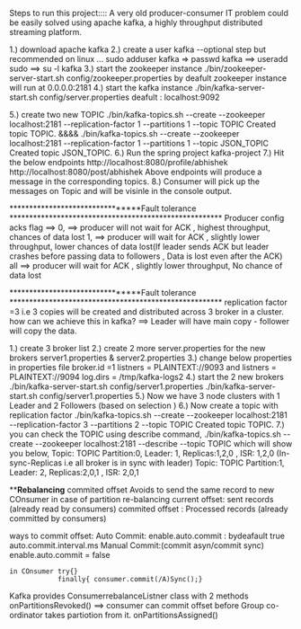 Steps to run this project::::
A very old producer-consumer IT problem could be easily solved using apache kafka, a highly throughput distributed streaming platform.  

1.) download apache kafka
2.) create a user kafka --optional step but recommended
	on linux ... sudo adduser kafka => passwd kafka ==> useradd sudo ==> su -l kafka
3.) start the zookeeper instance
	./bin/zookeeper-server-start.sh config/zookeeper.properties 
	by deafult zookeeper instance will run at 0.0.0.0:2181
4.) start the kafka instance
	./bin/kafka-server-start.sh config/server.properties
	deafult : localhost:9092

5.) create two new TOPIC
	./bin/kafka-topics.sh --create --zookeeper localhost:2181 --replication-factor 1 --partitions 1 --topic TOPIC
	Created topic TOPIC.
	&&&&
	./bin/kafka-topics.sh --create --zookeeper localhost:2181 --replication-factor 1 --partitions 1 --topic JSON_TOPIC
	  	Created topic JSON_TOPIC.
6.) Run the spring project kafka-project
7.) Hit the below endpoints
	http://localhost:8080/profile/abhishek
	http://localhost:8080/post/abhishek
	Above endpoints will produce a message in the corresponding topics. 
8.) Consumer will pick up the messages on Topic and will be visinle in the console output.

********************************Fault tolerance ******************************************************
Producer config acks flag ==> 0,    ==> producer will not wait for ACK , highest throughput, chances of data lost
							  1,	==> producer will wait for ACK , slightly lower throughput, lower chances of data lost(If leader sends ACK but leader crashes before passing data to followers , Data is lost even after the ACK)
							  all   ==> producer will wait for ACK , slightly lower throughput, No chance of data lost 

********************************Fault tolerance ******************************************************
replication factor =3 i.e 3 copies will be created and distributed across 3 broker in a cluster.
how can we achieve this in kafka? ==> Leader will have main copy - follower will copy the data.

1.) create 3 broker list 
2.) create 2 more server.properties for the new brokers
	server1.properties & server2.properties
3.) change below properties in properties file
	broker.id =1
	listners = PLAINTEXT://9093 and listners = PLAINTEXT://9094
	log.dirs = /tmp/kafka-logs2
4.) start the 2 new brokers 
./bin/kafka-server-start.sh config/server1.properties
./bin/kafka-server-start.sh config/server1.properties
5.) Now we have 3 node clusters with 1 Leader and 2 Followers (based on selection )
6.) Now create a topic with replication factor 
	./bin/kafka-topics.sh --create --zookeeper localhost:2181 --replication-factor 3 --partitions 2 --topic TOPIC
	Created topic TOPIC.
7.) you can check the TOPIC using describe command, 
./bin/kafka-topics.sh --create --zookeeper localhost:2181 --describe --topic TOPIC   which will show you below,
	Topic: TOPIC Partition:0, Leader: 1, Replicas:1,2,0 , ISR: 1,2,0 (In-sync-Replicas i.e all broker is in sync with leader)
	Topic: TOPIC Partition:1, Leader: 2, Replicas:2,0,1 , ISR: 2,0,1
	
**********************Rebalancing********************
commited offset Avoids to send the same record to new COnsumer in case of partition re-balancing 
current offset: sent records (already read by consumers)
commited offset	: Processed records (already committed by consumers)

ways to commit offset:
Auto Commit:
	enable.auto.commit : bydeafault true
	auto.commit.interval.ms
Manual Commit:(commit asyn/commit sync)
	enable.auto.commit = false
	
	in COnsumer try{}
				finally{ consumer.commit(/A)Sync();} 

Kafka provides ConsumerrebalanceListner class with 2 methods
			onPartitionsRevoked()   ==> consumer can commit offset before Group co-ordinator takes partiotion from it.
			onPartitionsAssigned()
									  
							  